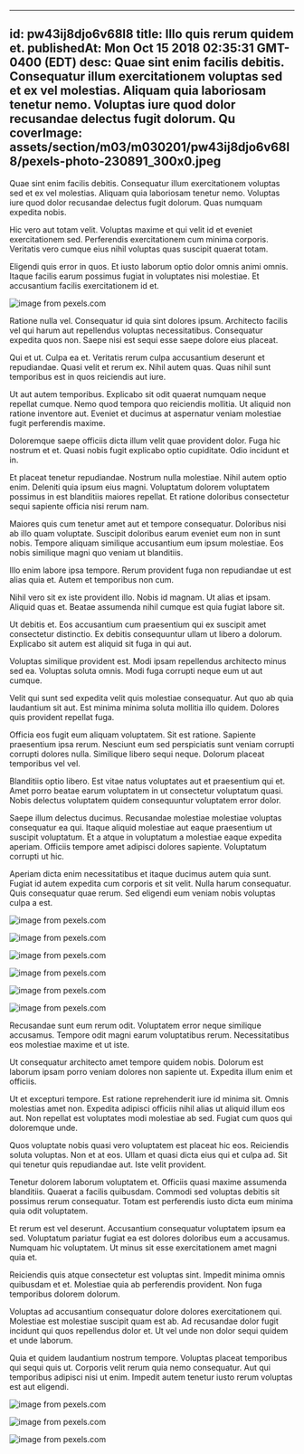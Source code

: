 
---
id: pw43ij8djo6v68l8
title: Illo quis rerum quidem et.
publishedAt: Mon Oct 15 2018 02:35:31 GMT-0400 (EDT)
desc: Quae sint enim facilis debitis. Consequatur illum exercitationem voluptas sed et ex vel molestias. Aliquam quia laboriosam tenetur nemo. Voluptas iure quod dolor recusandae delectus fugit dolorum. Qu
coverImage: assets/section/m03/m030201/pw43ij8djo6v68l8/pexels-photo-230891_300x0.jpeg
---




Quae sint enim facilis debitis. Consequatur illum exercitationem voluptas sed et ex vel molestias. Aliquam quia laboriosam tenetur nemo. Voluptas iure quod dolor recusandae delectus fugit dolorum. Quas numquam expedita nobis.
 Hic vero aut totam velit. Voluptas maxime et qui velit id et eveniet exercitationem sed. Perferendis exercitationem cum minima corporis. Veritatis vero cumque eius nihil voluptas quas suscipit quaerat totam.
 Eligendi quis error in quos. Et iusto laborum optio dolor omnis animi omnis. Itaque facilis earum possimus fugiat in voluptates nisi molestiae. Et accusantium facilis exercitationem id et.



![image from pexels.com](assets/section/m03/m030201/pw43ij8djo6v68l8/pexels-photo-230891.jpeg)





Ratione nulla vel. Consequatur id quia sint dolores ipsum. Architecto facilis vel qui harum aut repellendus voluptas necessitatibus. Consequatur expedita quos non. Saepe nisi est sequi esse saepe dolore eius placeat.
 Qui et ut. Culpa ea et. Veritatis rerum culpa accusantium deserunt et repudiandae. Quasi velit et rerum ex. Nihil autem quas. Quas nihil sunt temporibus est in quos reiciendis aut iure.
 Ut aut autem temporibus. Explicabo sit odit quaerat numquam neque repellat cumque. Nemo quod tempora quo reiciendis mollitia. Ut aliquid non ratione inventore aut. Eveniet et ducimus at aspernatur veniam molestiae fugit perferendis maxime.


Doloremque saepe officiis dicta illum velit quae provident dolor. Fuga hic nostrum et et. Quasi nobis fugit explicabo optio cupiditate. Odio incidunt et in.
 Et placeat tenetur repudiandae. Nostrum nulla molestiae. Nihil autem optio enim. Deleniti quia ipsum eius magni. Voluptatum dolorem voluptatem possimus in est blanditiis maiores repellat. Et ratione doloribus consectetur sequi sapiente officia nisi rerum nam.
 Maiores quis cum tenetur amet aut et tempore consequatur. Doloribus nisi ab illo quam voluptate. Suscipit doloribus earum eveniet eum non in sunt nobis. Tempore aliquam similique accusantium eum ipsum molestiae. Eos nobis similique magni quo veniam ut blanditiis.


Illo enim labore ipsa tempore. Rerum provident fuga non repudiandae ut est alias quia et. Autem et temporibus non cum.
 Nihil vero sit ex iste provident illo. Nobis id magnam. Ut alias et ipsam. Aliquid quas et. Beatae assumenda nihil cumque est quia fugiat labore sit.
 Ut debitis et. Eos accusantium cum praesentium qui ex suscipit amet consectetur distinctio. Ex debitis consequuntur ullam ut libero a dolorum. Explicabo sit autem est aliquid sit fuga in qui aut.


Voluptas similique provident est. Modi ipsam repellendus architecto minus sed ea. Voluptas soluta omnis. Modi fuga corrupti neque eum ut aut cumque.
 Velit qui sunt sed expedita velit quis molestiae consequatur. Aut quo ab quia laudantium sit aut. Est minima minima soluta mollitia illo quidem. Dolores quis provident repellat fuga.
 Officia eos fugit eum aliquam voluptatem. Sit est ratione. Sapiente praesentium ipsa rerum. Nesciunt eum sed perspiciatis sunt veniam corrupti corrupti dolores nulla. Similique libero sequi neque. Dolorum placeat temporibus vel vel.


Blanditiis optio libero. Est vitae natus voluptates aut et praesentium qui et. Amet porro beatae earum voluptatem in ut consectetur voluptatum quasi. Nobis delectus voluptatem quidem consequuntur voluptatem error dolor.
 Saepe illum delectus ducimus. Recusandae molestiae molestiae voluptas consequatur ea qui. Itaque aliquid molestiae aut eaque praesentium ut suscipit voluptatum. Et a atque in voluptatum a molestiae eaque expedita aperiam. Officiis tempore amet adipisci dolores sapiente. Voluptatum corrupti ut hic.
 Aperiam dicta enim necessitatibus et itaque ducimus autem quia sunt. Fugiat id autem expedita cum corporis et sit velit. Nulla harum consequatur. Quis consequatur quae rerum. Sed eligendi eum veniam nobis voluptas culpa a est.



![image from pexels.com](assets/section/m03/m030201/pw43ij8djo6v68l8/pexels-photo-255483.jpeg)

![image from pexels.com](assets/section/m03/m030201/pw43ij8djo6v68l8/pexels-photo-296878.jpeg)

![image from pexels.com](assets/section/m03/m030201/pw43ij8djo6v68l8/pexels-photo-1317366.jpeg)

![image from pexels.com](assets/section/m03/m030201/pw43ij8djo6v68l8/pexels-photo-1317364.jpeg)

![image from pexels.com](assets/section/m03/m030201/pw43ij8djo6v68l8/pexels-photo-166278.jpeg)

![image from pexels.com](assets/section/m03/m030201/pw43ij8djo6v68l8/pexels-photo-256546.jpeg)





Recusandae sunt eum rerum odit. Voluptatem error neque similique accusamus. Tempore odit magni earum voluptatibus rerum. Necessitatibus eos molestiae maxime et ut iste.
 Ut consequatur architecto amet tempore quidem nobis. Dolorum est laborum ipsam porro veniam dolores non sapiente ut. Expedita illum enim et officiis.
 Ut et excepturi tempore. Est ratione reprehenderit iure id minima sit. Omnis molestias amet non. Expedita adipisci officiis nihil alias ut aliquid illum eos aut. Non repellat est voluptates modi molestiae ab sed. Fugiat cum quos qui doloremque unde.


Quos voluptate nobis quasi vero voluptatem est placeat hic eos. Reiciendis soluta voluptas. Non et at eos. Ullam et quasi dicta eius qui et culpa ad. Sit qui tenetur quis repudiandae aut. Iste velit provident.
 Tenetur dolorem laborum voluptatem et. Officiis quasi maxime assumenda blanditiis. Quaerat a facilis quibusdam. Commodi sed voluptas debitis sit possimus rerum consequatur. Totam est perferendis iusto dicta eum minima quia odit voluptatem.
 Et rerum est vel deserunt. Accusantium consequatur voluptatem ipsum ea sed. Voluptatum pariatur fugiat ea est dolores doloribus eum a accusamus. Numquam hic voluptatem. Ut minus sit esse exercitationem amet magni quia et.


Reiciendis quis atque consectetur est voluptas sint. Impedit minima omnis quibusdam et et. Molestiae quia ab perferendis provident. Non fuga temporibus dolorem dolorum.
 Voluptas ad accusantium consequatur dolore dolores exercitationem qui. Molestiae est molestiae suscipit quam est ab. Ad recusandae dolor fugit incidunt qui quos repellendus dolor et. Ut vel unde non dolor sequi quidem et unde laborum.
 Quia et quidem laudantium nostrum tempore. Voluptas placeat temporibus qui sequi quis ut. Corporis velit rerum quia nemo consequatur. Aut qui temporibus adipisci nisi ut enim. Impedit autem tenetur iusto rerum voluptas est aut eligendi.



![image from pexels.com](assets/section/m03/m030201/pw43ij8djo6v68l8/pexels-photo-1537164.jpeg)

![image from pexels.com](assets/section/m03/m030201/pw43ij8djo6v68l8/pexels-photo-1191710.jpeg)

![image from pexels.com](assets/section/m03/m030201/pw43ij8djo6v68l8/pexels-photo-1105766.jpeg)


